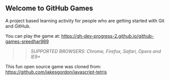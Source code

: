 ## Welcome to GitHub Games

A project based learning activity for people who are getting started with Git and GitHub.

You can play the game at: https://gh-dev-progress-2.github.io/github-games-sreedhar989

>> _*SUPPORTED BROWSERS*: Chrome, Firefox, Safari, Opera and IE9+_

This fun open source game was cloned from: https://github.com/jakesgordon/javascript-tetris
